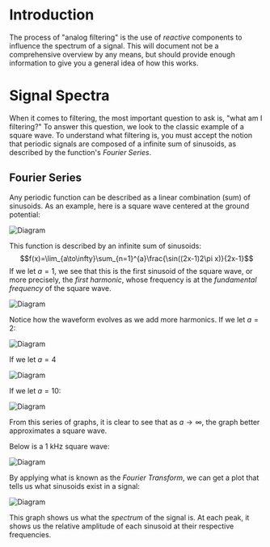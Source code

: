 # Introduction

The process of "analog filtering" is the use of *reactive* components to influence the spectrum of a signal.
This will document not be a comprehensive overview by any means, but should provide enough information to give you a general idea of how this works.

# Signal Spectra

When it comes to filtering, the most important question to ask is, "what am I filtering?"
To answer this question, we look to the classic example of a square wave.
To understand what filtering is, you must accept the notion that periodic signals are composed of a infinite sum of sinusoids, as described by the function's *Fourier Series*.

## Fourier Series

Any periodic function can be described as a linear combination (sum) of sinusoids.
As an example, here is a square wave centered at the ground potential:

![Diagram](figures\square_wave.JPG)

This function is described by an infinite sum of sinusoids:
$$f(x)=\lim_{a\to\infty}\sum_{n=1}^{a}\frac{\sin((2x-1)2\pi x)}{2x-1}$$
If we let $a=1$, we see that this is the first sinusoid of the square wave, or more precisely, the *first harmonic*, whose frequency is at the *fundamental frequency* of the square wave.

![Diagram](figures\square_wave_2.JPG)

Notice how the waveform evolves as we add more harmonics. If we let $a=2$:

![Diagram](figures\square_wave_3.JPG)

If we let $a=4$

![Diagram](figures\square_wave_4.JPG)

If we let $a=10$:

![Diagram](figures\square_wave_5.JPG)

From this series of graphs, it is clear to see that as $a\to\infty$, the graph better approximates a square wave.

Below is a 1 kHz square wave:

![Diagram](figures\square_wave_1kHz.png)

By applying what is known as the *Fourier Transform*, we can get a plot that tells us what sinusoids exist in a signal:

![Diagram](figures\square_wave_1kHz_bode.png)

This graph shows us what the *spectrum* of the signal is.
At each peak, it shows us the relative amplitude of each sinusoid at their respective frequencies.

